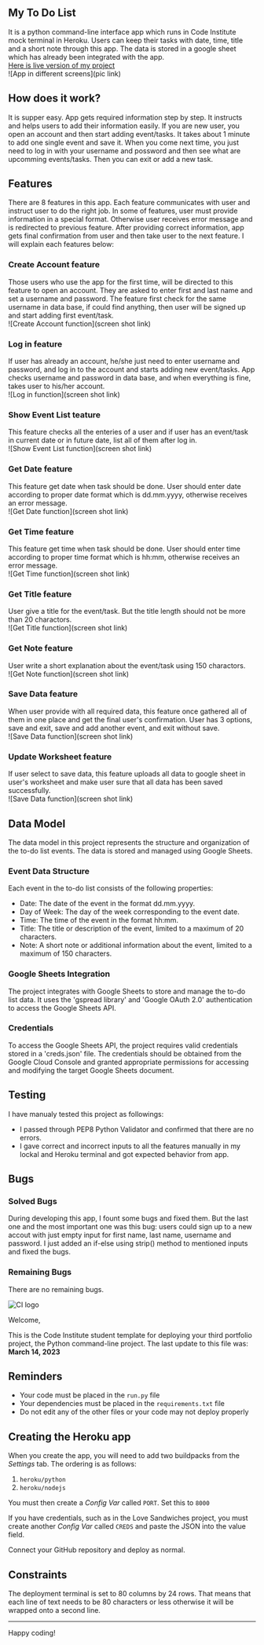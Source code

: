 ## My To Do List
It is a python command-line interface app which runs in Code Institute mock terminal in Heroku. Users can keep their tasks with date, time, title and a short note through this app. The data is stored in a google sheet which has already been integrated with the app.<br>
[Here is live version of my project](link)<br>
![App in different screens](pic link)
## How does it work?
It is supper easy. App gets required information step by step. It instructs and helps users to add their information easily. If you are new user, you open an account and then start adding event/tasks. It takes about 1 minute to add one single event and save it. When you come next time, you just need to log in with your username and possword and then see what are upcomming events/tasks. Then you can exit or add a new task.
## Features
There are 8 features in this app. Each feature communicates with user and instruct user to do the right job. In some of features, user must provide information in a special format. Otherwise user receives error message and is redirected to previous feature. After providing correct information, app gets final confirmation from user and then take user to the next feature. I will explain each features below:
### Create Account feature
Those users who use the app for the first time, will be directed to this feature to open an account. They are asked to enter first and last name and set a username and password. The feature first check for the same username in data base, if could find anything, then user will be signed up and start adding first event/task.<br>
![Create Account function](screen shot link)
### Log in feature
If user has already an account, he/she just need to enter username and password, and log in to the account and starts adding new event/tasks. App checks username and password in data base, and when everything is fine, takes user to his/her account.<br>
![Log in function](screen shot link)
### Show Event List teature 
This feature checks all the enteries of a user and if user has an event/task in current date or in future date, list all of them after log in.<br>
![Show Event List function](screen shot link) 
### Get Date feature
This feature get date when task should be done. User should enter date according to proper date format which is dd.mm.yyyy, otherwise receives an error message.<br>
![Get Date function](screen shot link)
### Get Time feature 
This feature get time when task should be done. User should enter time according to proper time format which is hh:mm, otherwise receives an error message.<br>
![Get Time function](screen shot link)
### Get Title feature
User give a title for the event/task. But the title length should not be more than 20 charactors.<br>
![Get Title function](screen shot link)
### Get Note feature
User write a short explanation about the event/task using 150 charactors.<br>
![Get Note function](screen shot link) 
### Save Data feature 
When user provide with all required data, this feature once gathered all of them in one place and get the final user's confirmation. User has 3 options, save and exit, save and add another event, and exit without save.<br>
![Save Data function](screen shot link)
### Update Worksheet feature
If user select to save data, this feature uploads all data to google sheet in user's worksheet and make user sure that all data has been saved successfully.<br>
![Save Data function](screen shot link)
## Data Model
The data model in this project represents the structure and organization of the to-do list events. The data is stored and managed using Google Sheets.<br>
### Event Data Structure
Each event in the to-do list consists of the following properties:<br>
- Date: The date of the event in the format dd.mm.yyyy.
- Day of Week: The day of the week corresponding to the event date.
- Time: The time of the event in the format hh:mm.
- Title: The title or description of the event, limited to a maximum of 20 characters.
- Note: A short note or additional information about the event, limited to a maximum of 150 characters.
### Google Sheets Integration
The project integrates with Google Sheets to store and manage the to-do list data. It uses the 'gspread library' and 'Google OAuth 2.0' authentication to access the Google Sheets API.
### Credentials
To access the Google Sheets API, the project requires valid credentials stored in a 'creds.json' file. The credentials should be obtained from the Google Cloud Console and granted appropriate permissions for accessing and modifying the target Google Sheets document.
## Testing
I have manualy tested this project as followings:<br>
- I passed through PEP8 Python Validator and confirmed that there are no errors.
- I gave correct and incorrect inputs to all the features manually in my lockal and Heroku terminal and got expected behavior from app.
## Bugs
### Solved Bugs
During developing this app, I fount some bugs and fixed them. But the last one and the most important one was this bug: users could sign up to a new accout with just empty input for first name, last name, username and password. I just added an if-else using strip() method to mentioned inputs and fixed the bugs.<br>
### Remaining Bugs
There are no remaining bugs.



 







![CI logo](https://codeinstitute.s3.amazonaws.com/fullstack/ci_logo_small.png)

Welcome,

This is the Code Institute student template for deploying your third portfolio project, the Python command-line project. The last update to this file was: **March 14, 2023**

## Reminders

- Your code must be placed in the `run.py` file
- Your dependencies must be placed in the `requirements.txt` file
- Do not edit any of the other files or your code may not deploy properly

## Creating the Heroku app

When you create the app, you will need to add two buildpacks from the _Settings_ tab. The ordering is as follows:

1. `heroku/python`
2. `heroku/nodejs`

You must then create a _Config Var_ called `PORT`. Set this to `8000`

If you have credentials, such as in the Love Sandwiches project, you must create another _Config Var_ called `CREDS` and paste the JSON into the value field.

Connect your GitHub repository and deploy as normal.

## Constraints

The deployment terminal is set to 80 columns by 24 rows. That means that each line of text needs to be 80 characters or less otherwise it will be wrapped onto a second line.

---

Happy coding!

